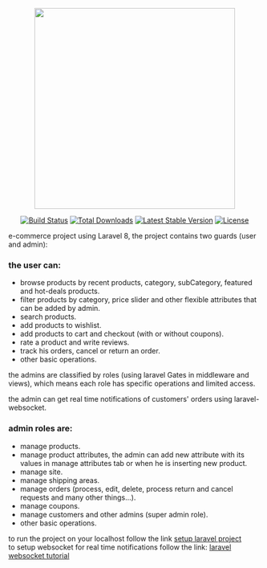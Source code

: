 <p align="center"><a href="https://laravel.com" target="_blank"><img src="https://raw.githubusercontent.com/laravel/art/master/logo-lockup/5%20SVG/2%20CMYK/1%20Full%20Color/laravel-logolockup-cmyk-red.svg" width="400"></a></p>

<p align="center">
<a href="https://travis-ci.org/laravel/framework"><img src="https://travis-ci.org/laravel/framework.svg" alt="Build Status"></a>
<a href="https://packagist.org/packages/laravel/framework"><img src="https://img.shields.io/packagist/dt/laravel/framework" alt="Total Downloads"></a>
<a href="https://packagist.org/packages/laravel/framework"><img src="https://img.shields.io/packagist/v/laravel/framework" alt="Latest Stable Version"></a>
<a href="https://packagist.org/packages/laravel/framework"><img src="https://img.shields.io/packagist/l/laravel/framework" alt="License"></a>
</p>

e-commerce project using Laravel 8, the project contains two guards (user and admin):
<h3>the user can: </h3> 
<ul>
<li>browse products by recent products, category, subCategory, featured and hot-deals products.</li>
<li>filter products by category, price slider and other flexible attributes that can be added by admin.</li>
<li>search products.</li>
<li>add products to wishlist.</li>
<li>add products to cart and checkout (with or without coupons).</li>
<li>rate a product and write reviews.</li>
<li>track his orders, cancel or return an order.</li>
<li>other basic operations.</li>
</ul>

<p>the admins are classified by roles (using laravel Gates in middleware and views), which means each role has specific operations and limited access.</p>
<p>the admin can get real time notifications of customers' orders using laravel-websocket.</p>
<h3>admin roles are: </h3>
<ul>
<li>manage products.</li>
<li>manage product attributes, the admin can add new attribute with its values in manage attributes tab or when he is inserting new product.</li>
<li>manage site.</li>
<li>manage shipping areas.</li>
<li>manage orders (process, edit, delete, process return and cancel requests and many other things...).</li>
<li>manage coupons.</li>
<li>manage customers and other admins (super admin role).</li>
<li>other basic operations.</li>
</ul>
to run the project on your localhost follow the link <a href="https://devmarketer.io/learn/setup-laravel-project-cloned-github-com/">setup laravel project</a> <br>
to setup websocket for real time notifications follow the link: <a href="https://www.linkedin.com/pulse/how-create-simple-real-time-web-app-laravel-sylvan-cahilog?fbclid=IwAR3rg__qb5Xxzra_dx640Rdffk2INzOUl35nfNzPKx2rHpXq_2TcNQR59YU">laravel websocket tutorial</a>
